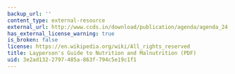 ```yaml
---
backup_url: ''
content_type: external-resource
external_url: http://www.ccds.in/download/publication/agenda/agenda_24.pdf
has_external_license_warning: true
is_broken: false
license: https://en.wikipedia.org/wiki/All_rights_reserved
title: Layperson's Guide to Nutrition and Malnutrition (PDF)
uid: 3e2ad132-2797-485a-863f-794c5e19c1f1
---
```

